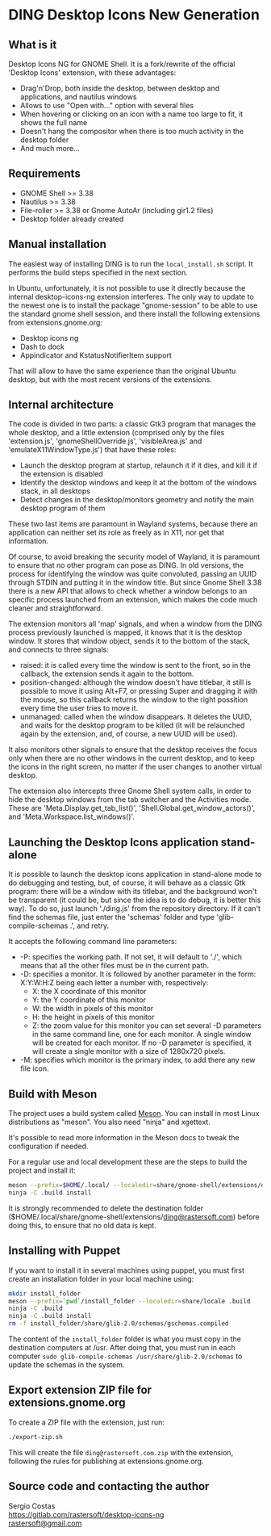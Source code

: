 # DING Desktop Icons New Generation

## What  is it

Desktop Icons NG for GNOME Shell. It is a fork/rewrite of the official 'Desktop Icons' extension,
with these advantages:

* Drag'n'Drop, both inside the desktop, between desktop and applications, and nautilus windows
* Allows to use "Open with..." option with several files
* When hovering or clicking on an icon with a name too large to fit, it shows the full name
* Doesn't hang the compositor when there is too much activity in the desktop folder
* And much more...

## Requirements

* GNOME Shell >= 3.38
* Nautilus >= 3.38
* File-roller >= 3.38 or Gnome AutoAr (including gir1.2 files)
* Desktop folder already created

## Manual installation

The easiest way of installing DING is to run the `local_install.sh` script. It performs the build steps
specified in the next section.

In Ubuntu, unfortunately, it is not possible to use it directly because the internal desktop-icons-ng
extension interferes. The only way to update to the newest one is to install the package "gnome-session"
to be able to use the standard gnome shell session, and there install the following extensions from
extensions.gnome.org:

* Desktop icons ng
* Dash to dock
* Appindicator and KstatusNotifierItem support

That will allow to have the same experience than the original Ubuntu desktop, but with the most recent
versions of the extensions.

## Internal architecture

The code is divided in two parts: a classic Gtk3 program that manages the whole desktop, and a little
extension (comprised only by the files 'extension.js', 'gnomeShellOverride.js', 'visibleArea.js' and
'emulateX11WindowType.js') that have these roles:

* Launch the desktop program at startup, relaunch it if it dies, and kill it if the extension is disabled
* Identify the desktop windows and keep it at the bottom of the windows stack, in all desktops
* Detect changes in the desktop/monitors geometry and notify the main desktop program of them

These two last items are paramount in Wayland systems, because there an application can neither set its
role as freely as in X11, nor get that information.

Of course, to avoid breaking the security model of Wayland, it is paramount to ensure that no other
program can pose as DING. In old versions, the process for identifying the window was quite convoluted,
passing an UUID through STDIN and putting it in the window title. But since Gnome Shell 3.38 there is
a new API that allows to check whether a window belongs to an specific process launched from an
extension, which makes the code much cleaner and straightforward.

The extension monitors all 'map' signals, and when a window from the DING process previously
launched is mapped, it knows that it is the desktop window. It stores that window object, sends it to
the bottom of the stack, and connects to three signals:

* raised: it is called every time the window is sent to the front, so in the callback, the extension
sends it again to the bottom.
* position-changed: although the window doesn't have titlebar, it still is possible to move it using
Alt+F7, or pressing Super and dragging it with the mouse, so this callback returns the window to the
right possition every time the user tries to move it.
* unmanaged: called when the window disappears. It deletes the UUID, and waits for the desktop program
to be killed (it will be relaunched again by the extension, and, of course, a new UUID will be used).

It also monitors other signals to ensure that the desktop receives the focus only when there are no
other windows in the current desktop, and to keep the icons in the right screen, no matter if the
user changes to another virtual desktop.

The extension also intercepts three Gnome Shell system calls, in order to hide the desktop windows
from the tab switcher and the Activities mode. These are 'Meta.Display.get_tab_list()',
'Shell.Global.get_window_actors()', and 'Meta.Workspace.list_windows()'.

## Launching the Desktop Icons application stand-alone

It is possible to launch the desktop icons application in stand-alone mode to do debugging and
testing, but, of course, it will behave as a classic Gtk program: there will be a window with its
titlebar, and the background won't be transparent (it could be, but since the idea is to do debug,
it is better this way). To do so, just launch './ding.js' from the repository directory. If it can't
find the schemas file, just enter the 'schemas' folder and type 'glib-compile-schemas .', and retry.

It accepts the following command line parameters:

* -P: specifies the working path. If not set, it will default to './', which means that all the other
files must be in the current path.
* -D: specifies a monitor. It is followed by another parameter in the form: X:Y:W:H:Z being each letter
      a number with, respectively:
  * X: the X coordinate of this monitor
  * Y: the Y coordinate of this monitor
  * W: the width in pixels of this monitor
  * H: the height in pixels of this monitor
  * Z: the zoom value for this monitor
  you can set several -D parameters in the same command line, one for each monitor. A single window
  will be created for each monitor. If no -D parameter is specified, it will create a single monitor
  with a size of 1280x720 pixels.
* -M: specifies which monitor is the primary index, to add there any new file icon.

## Build with Meson

The project uses a build system called [Meson](https://mesonbuild.com/). You can install
in most Linux distributions as "meson". You also need "ninja" and xgettext.

It's possible to read more information in the Meson docs to tweak the configuration if needed.

For a regular use and local development these are the steps to build the
project and install it:

```bash
meson --prefix=$HOME/.local/ --localedir=share/gnome-shell/extensions/ding@rastersoft.com/locale .build
ninja -C .build install
```

It is strongly recommended to delete the destination folder
($HOME/.local/share/gnome-shell/extensions/ding@rastersoft.com) before doing this, to ensure that no old
data is kept.

## Installing with Puppet

If you want to install it in several machines using puppet, you must first create an installation folder
in your local machine using:

```bash
mkdir install_folder
meson --prefix=`pwd`/install_folder --localedir=share/locale .build
ninja -C .build
ninja -C .build install
rm -f install_folder/share/glib-2.0/schemas/gschemas.compiled
```

The content of the `install_folder` folder is what you must copy in the destination computers at /usr. After
doing that, you must run in each computer `sudo glib-compile-schemas /usr/share/glib-2.0/schemas` to update
the schemas in the system.

## Export extension ZIP file for extensions.gnome.org

To create a ZIP file with the extension, just run:

```bash
./export-zip.sh
```

This will create the file `ding@rastersoft.com.zip` with the extension, following the rules for publishing at extensions.gnome.org.

## Source code and contacting the author

Sergio Costas  
<https://gitlab.com/rastersoft/desktop-icons-ng>  
rastersoft@gmail.com  
